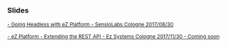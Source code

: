 <div style="text-align: left;">

  <h3>Slides</h3>

  <a target="_blank" href="https://ramzi-arfaoui.github.io/slides/sensiolab_meetup20170830"><small>- Going Headless with eZ Platform - SensioLabs Cologne 2017/08/30</small></a>

  <a target="_blank" href="https://ramzi-arfaoui.github.io/slides/ezsysztems_meetup_20171130"><small>- eZ Platform - Extending the REST API - Ez Systems Cologne 2017/11/30 - Coming soon</small></a>

</div>
